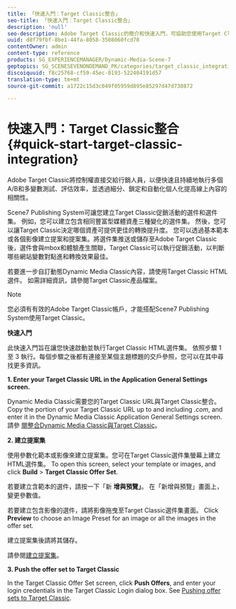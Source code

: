 ```yaml
---
title: 「快速入門：Target Classic整合」
seo-title: 「快速入門：Target Classic整合」
description: 'null'
seo-description: Adobe Target Classic的簡介和快速入門，可協助您使用Target Classic整合技術快速上手使用。
uuid: d8f79fbf-8be1-44fa-8058-3508060fcd70
contentOwner: admin
content-type: reference
products: SG_EXPERIENCEMANAGER/Dynamic-Media-Scene-7
geptopics: SG_SCENESEVENONDEMAND_PK/categories/target_classic_integration
discoiquuid: f8c25768-cf59-45ec-8193-522404191d57
translation-type: tm+mt
source-git-commit: a1722c15d3c049f05959d895e85297d47d730872

---
```



# 快速入門：Target Classic整合{#quick-start-target-classic-integration}

Adobe Target Classic將控制權直接交給行銷人員，以便快速且持續地執行多個A/B和多變數測試、評估效率，並透過細分、鎖定和自動化個人化提高線上內容的相關性。

Scene7 Publishing System可讓您建立Target Classic促銷活動的選件和選件集。 例如，您可以建立包含相同豐富型媒體資產三種變化的選件集。 然後，您可以讓Target Classic決定哪個資產可提供更佳的轉換提升度。 您可以透過基本範本或各個影像建立提案和提案集。將選件集推送或儲存至Adobe Target Classic後，選件會與mbox和體驗產生關聯，Target Classic可以執行促銷活動，以判斷哪些網站變數對點進和轉換效果最佳。

若要進一步自訂動態Dynamic Media Classic內容，請使用Target Classic HTML選件。 如需詳細資訊，請參閱Target Classic產品檔案。

>[!NOTE]
>
>您必須有有效的Adobe Target Classic帳戶，才能搭配Scene7 Publishing System使用Target Classic。

**快速入門**

此快速入門旨在讓您快速啟動並執行Target Classic HTML選件集。 依照步驟 1 至 3 執行。每個步驟之後都有連接至某個主題標題的交戶參照，您可以在其中尋找更多資訊。

**1. Enter your Target Classic URL in the Application General Settings screen.**

Dynamic Media Classic需要您的Target Classic URL與Target Classic整合。 Copy the portion of your Target Classic URL up to and including *.com*, and enter it in the Dynamic Media Classic Application General Settings screen. 請參 [閱整合Dynamic Media Classic與Target Classic](integrating-scene7-target-classic.md#integrating_scene7_with_target_classic)。

**2. 建立提案集**

使用參數化範本或影像來建立提案集。您可在Target Classic選件集螢幕上建立HTML選件集。 To open this screen, select your template or images, and click **Build** > **Target Classic Offer Set**.

若要建立含範本的選件，請按一下「新 **增與預覽」**。 在「新增與預覽」畫面上，變更參數值。

若要建立包含影像的選件，請將影像拖曳至Target Classic選件集畫面。 Click **Preview** to choose an Image Preset for an image or all the images in the offer set.

建立提案集後請將其儲存。

請參閱[建立提案集](creating-offer-set.md#creating_an_offer_set)。

**3. Push the offer set to Target Classic**

In the Target Classic Offer Set screen, click **Push Offers**, and enter your login credentials in the Target Classic Login dialog box. See [Pushing offer sets to Target Classic](pushing-offer-sets-target-classic.md#pushing_offer_sets_to_target_classic).
